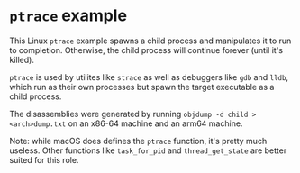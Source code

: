 # `ptrace` example

This Linux `ptrace` example spawns a child process and manipulates it to run to completion. Otherwise, the child process will continue forever (until it's killed).

`ptrace` is used by utilites like `strace` as well as debuggers like `gdb` and `lldb`, which run as their own processes but spawn the target executable as a child process.

The disassemblies were generated by running `objdump -d child > <arch>dump.txt` on an x86-64 machine and an arm64 machine.

Note: while macOS does defines the `ptrace` function, it's pretty much useless. Other functions like `task_for_pid` and `thread_get_state` are better suited for this role.
